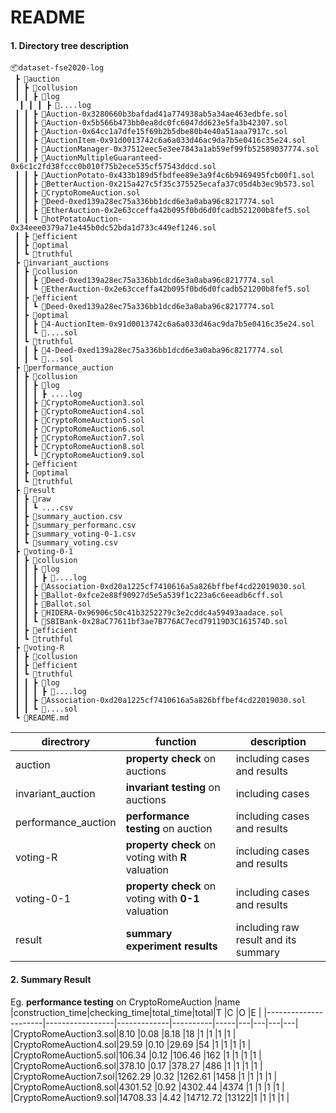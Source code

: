 
# README



#### 1. Directory tree description
```
📦dataset-fse2020-log
 ┣ 📂auction
 ┃ ┣ 📂collusion
 ┃ ┃ ┣ 📂log
  ┃ ┃ ┃ ┣ 📜....log
 ┃ ┃ ┣ 📜Auction-0x3280660b3bafdad41a774938ab5a34ae463edbfe.sol
 ┃ ┃ ┣ 📜Auction-0x5b566b473bb0ea8dc0fc6047dd623e5fa3b42307.sol
 ┃ ┃ ┣ 📜Auction-0x64cc1a7dfe15f69b2b5dbe80b4e40a51aaa7917c.sol
 ┃ ┃ ┣ 📜AuctionItem-0x91d0013742c6a6a033d46ac9da7b5e0416c35e24.sol
 ┃ ┃ ┣ 📜AuctionManager-0x37512eec5e3ee7843a1ab59ef99fb52589037774.sol
 ┃ ┃ ┣ 📜AuctionMultipleGuaranteed-0x6c1c2fd38fccc0b010f75b2ece535cf57543ddcd.sol
 ┃ ┃ ┣ 📜AuctionPotato-0x433b189d5fbdfee89e3a9f4c6b9469495fcb00f1.sol
 ┃ ┃ ┣ 📜BetterAuction-0x215a427c5f35c375525ecafa37c05d4b3ec9b573.sol
 ┃ ┃ ┣ 📜CryptoRomeAuction.sol
 ┃ ┃ ┣ 📜Deed-0xed139a28ec75a336bb1dcd6e3a0aba96c8217774.sol
 ┃ ┃ ┣ 📜EtherAuction-0x2e63cceffa42b095f0bd6d0fcadb521200b8fef5.sol
 ┃ ┃ ┗ 📜hotPotatoAuction-0x34eee0379a71e445b0dc52bda1d733c449ef1246.sol
 ┃ ┣ 📂efficient
 ┃ ┣ 📂optimal
 ┃ ┗ 📂truthful
 ┣ 📂invariant_auctions
 ┃ ┣ 📂collusion
 ┃ ┃ ┣ 📜Deed-0xed139a28ec75a336bb1dcd6e3a0aba96c8217774.sol
 ┃ ┃ ┗ 📜EtherAuction-0x2e63cceffa42b095f0bd6d0fcadb521200b8fef5.sol
 ┃ ┣ 📂efficient
 ┃ ┃ ┗ 📜Deed-0xed139a28ec75a336bb1dcd6e3a0aba96c8217774.sol
 ┃ ┣ 📂optimal
 ┃ ┃ ┣ 📜4-AuctionItem-0x91d0013742c6a6a033d46ac9da7b5e0416c35e24.sol
 ┃ ┃ ┗ 📜....sol
 ┃ ┗ 📂truthful
 ┃ ┃ ┣ 📜4-Deed-0xed139a28ec75a336bb1dcd6e3a0aba96c8217774.sol
 ┃ ┃ ┗ 📜...sol
 ┣ 📂performance_auction
 ┃ ┣ 📂collusion
 ┃ ┃ ┣ 📂log
 ┃ ┃ ┃ ┣ ....log
 ┃ ┃ ┣ 📜CryptoRomeAuction3.sol
 ┃ ┃ ┣ 📜CryptoRomeAuction4.sol
 ┃ ┃ ┣ 📜CryptoRomeAuction5.sol
 ┃ ┃ ┣ 📜CryptoRomeAuction6.sol
 ┃ ┃ ┣ 📜CryptoRomeAuction7.sol
 ┃ ┃ ┣ 📜CryptoRomeAuction8.sol
 ┃ ┃ ┗ 📜CryptoRomeAuction9.sol
 ┃ ┣ 📂efficient
 ┃ ┣ 📂optimal
 ┃ ┗ 📂truthful
 ┣ 📂result
 ┃ ┣ 📂raw
 ┃ ┃ ┗ ....csv
 ┃ ┣ 📜summary_auction.csv
 ┃ ┣ 📜summary_performanc.csv
 ┃ ┣ 📜summary_voting-0-1.csv
 ┃ ┗ 📜summary_voting.csv
 ┣ 📂voting-0-1
 ┃ ┣ 📂collusion
 ┃ ┃ ┣ 📂log
 ┃ ┃ ┃ ┣ 📜....log
 ┃ ┃ ┣ 📜Association-0xd20a1225cf7410616a5a826bffbef4cd22019030.sol
 ┃ ┃ ┣ 📜Ballot-0xfce2e88f90927d5e5a539f1c223a6c6eeadb6cff.sol
 ┃ ┃ ┣ 📜Ballot.sol
 ┃ ┃ ┣ 📜HIDERA-0x96906c50c41b3252279c3e2cddc4a59493aadace.sol
 ┃ ┃ ┗ 📜SBIBank-0x28aC77611bf3ae7B776AC7ecd79119D3C161574D.sol
 ┃ ┣ 📂efficient
 ┃ ┗ 📂truthful
 ┣ 📂voting-R
 ┃ ┣ 📂collusion
 ┃ ┣ 📂efficient
 ┃ ┗ 📂truthful
 ┃ ┃ ┣ 📂log
 ┃ ┃ ┃ ┣ 📜....log
 ┃ ┃ ┣ 📜Association-0xd20a1225cf7410616a5a826bffbef4cd22019030.sol
 ┃ ┃ ┗ 📜....sol
 ┗ 📜README.md
 ```

| directrory | function | description|
|---------|----------|-----------|
| auction |  __property check__ on auctions | including cases and results|
|invariant_auction|  __invariant testing__ on auctions| including cases|
|performance_auction| __performance testing__ on auction |  including cases and results|
|voting-R|  __property check__ on voting with __R__ valuation| including cases and results|
|voting-0-1| __property check__ on voting with __0-1__ valuation | including cases and results|
| result | __summary  experiment results__ | including raw result and its summary|


#### 2. Summary Result

Eg. __performance testing__ on CryptoRomeAuction
|name                  |construction_time|checking_time|total_time|total|T  |C  |O  |E  |
|----------------------|-----------------|-------------|----------|-----|---|---|---|---|
|CryptoRomeAuction3.sol|8.10             |0.08         |8.18      |18   |1  |1  |1  |1  |
|CryptoRomeAuction4.sol|29.59            |0.10         |29.69     |54   |1  |1  |1  |1  |
|CryptoRomeAuction5.sol|106.34           |0.12         |106.46    |162  |1  |1  |1  |1  |
|CryptoRomeAuction6.sol|378.10           |0.17         |378.27    |486  |1  |1  |1  |1  |
|CryptoRomeAuction7.sol|1262.29          |0.32         |1262.61   |1458 |1  |1  |1  |1  |
|CryptoRomeAuction8.sol|4301.52          |0.92         |4302.44   |4374 |1  |1  |1  |1  |
|CryptoRomeAuction9.sol|14708.33         |4.42         |14712.72  |13122|1  |1  |1  |1  |
